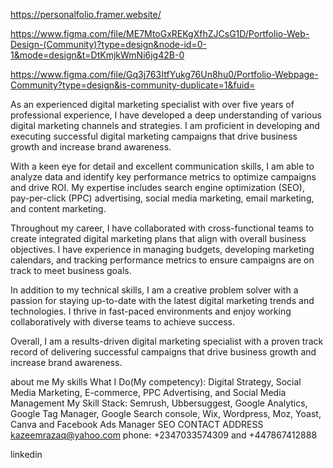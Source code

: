 https://personalfolio.framer.website/

https://www.figma.com/file/ME7MtoGxREKgXfhZJCsG1D/Portfolio-Web-Design-(Community)?type=design&node-id=0-1&mode=design&t=DtKmjkWmNi6jg42B-0


https://www.figma.com/file/Gq3j763ItfYukg76Un8hu0/Portfolio-Webpage-Community?type=design&is-community-duplicate=1&fuid=



As an experienced digital marketing specialist with over five years of professional experience, I have developed a deep understanding of various digital marketing channels and strategies. I am proficient in developing and executing successful digital marketing campaigns that drive business growth and increase brand awareness.

With a keen eye for detail and excellent communication skills, I am able to analyze data and identify key performance metrics to optimize campaigns and drive ROI. My expertise includes search engine optimization (SEO), pay-per-click (PPC) advertising, social media marketing, email marketing, and content marketing.

Throughout my career, I have collaborated with cross-functional teams to create integrated digital marketing plans that align with overall business objectives. I have experience in managing budgets, developing marketing calendars, and tracking performance metrics to ensure campaigns are on track to meet business goals.

In addition to my technical skills, I am a creative problem solver with a passion for staying up-to-date with the latest digital marketing trends and technologies. I thrive in fast-paced environments and enjoy working collaboratively with diverse teams to achieve success.

Overall, I am a results-driven digital marketing specialist with a proven track record of delivering successful campaigns that drive business growth and increase brand awareness.




about me
My skills
What I Do(My competency): Digital Strategy, Social Media Marketing, E-commerce, PPC Advertising, and Social Media Management
My Skill Stack: Semrush, Ubbersuggest, Google Analytics, Google Tag Manager, Google Search console, Wix, Wordpress, Moz, Yoast, Canva and Facebook Ads Manager
SEO
CONTACT ADDRESS kazeemrazaq@yahoo.com
phone: +2347033574309 and
+447867412888


linkedin






